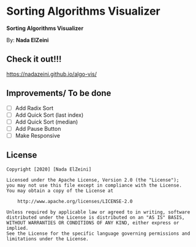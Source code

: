 # Sorting Algorithms Visualizer

**Sorting Algorithms Visualizer**

By: **Nada ElZeini**

## Check it out!!!

https://nadazeini.github.io/algo-vis/


## Improvements/ To be done

* [ ] Add Radix Sort
* [ ] Add Quick Sort (last index)
* [ ] Add Quick Sort (median)
* [ ] Add Pause Button
* [ ] Make Responsive

## License

    Copyright [2020] [Nada ElZeini]

    Licensed under the Apache License, Version 2.0 (the "License");
    you may not use this file except in compliance with the License.
    You may obtain a copy of the License at

        http://www.apache.org/licenses/LICENSE-2.0

    Unless required by applicable law or agreed to in writing, software
    distributed under the License is distributed on an "AS IS" BASIS,
    WITHOUT WARRANTIES OR CONDITIONS OF ANY KIND, either express or implied.
    See the License for the specific language governing permissions and
    limitations under the License.

